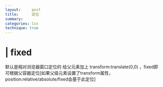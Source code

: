 ```yaml
---
layout:     post
title:      定位
summary:  
categories: Css
technique: true
---
```



# | fixed 

默认是相对浏览器窗口定位的
给父元素加上 transform:translate(0,0) ，fixed即可根据父容器定位[如果父级元素设置了transform属性，position:relative/absolute/fixed会基于此定位]


